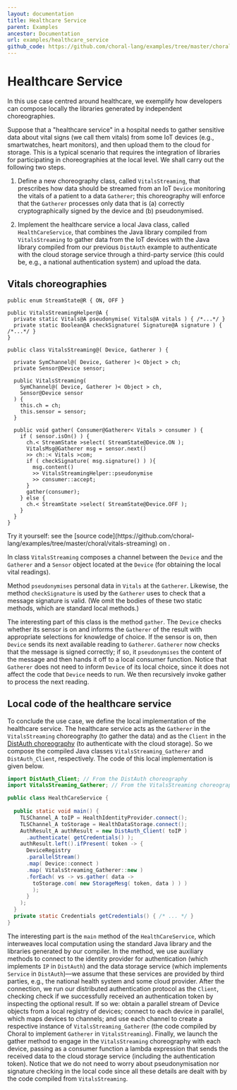 ```yaml
---
layout: documentation
title: Healthcare Service
parent: Examples
ancestor: Documentation
url: examples/healthcare_service
github_code: https://github.com/choral-lang/examples/tree/master/choral/vitals-streaming
---
```


# Healthcare Service

In this use case centred around healthcare, we exemplify how developers can compose locally the libraries generated by independent choreographies.

Suppose that a "healthcare service" in a hospital needs to gather sensitive data about vital signs (we call them vitals) from some IoT devices (e.g., smartwatches, heart monitors), and then upload them to the cloud for storage. This is a typical scenario that requires the integration of libraries for participating in choreographies at the local level. We shall carry out the following two steps.

1. Define a new choreography class, called `VitalsStreaming`, that prescribes how data should be streamed from an IoT `Device` monitoring the vitals of a patient to a data `Gatherer`; this choreography will enforce that the `Gatherer` processes only data that is (a) correctly cryptographically signed by the device and (b) pseudonymised.

2. Implement the healthcare service a local Java class, called `HealthCareService`, that combines the Java library compiled from `VitalsStreaming` to gather data from the IoT devices with the Java library compiled from our previous `DistAuth` example to authenticate with the cloud storage service through a third-party service (this could be, e.g., a national authentication system) and upload the data.

## Vitals choreographies

```choral
public enum StreamState@R { ON, OFF }

public VitalsStreamingHelper@A {
  private static Vitals@A pseudonymise( Vitals@A vitals ) { /*...*/ }
  private static Boolean@A checkSignature( Signature@A signature ) { /*...*/ }
}

public class VitalsStreaming@( Device, Gatherer ) {
  
  private SymChannel@( Device, Gatherer )< Object > ch; 
  private Sensor@Device sensor;

  public VitalsStreaming( 
    SymChannel@( Device, Gatherer )< Object > ch, 
    Sensor@Device sensor 
  ) { 
    this.ch = ch;
    this.sensor = sensor; 
  }
 
  public void gather( Consumer@Gatherer< Vitals > consumer ) {
    if ( sensor.isOn() ) {
      ch.< StreamState >select( StreamState@Device.ON );
      VitalsMsg@Gatherer msg = sensor.next() 
      >> ch::< Vitals >com; 
      if ( checkSignature( msg.signature() ) ){
        msg.content() 
        >> VitalsStreamingHelper::pseudonymise 
        >> consumer::accept;
      }
      gather(consumer);
    } else {
      ch.< StreamState >select( StreamState@Device.OFF ); 
    }
  }
}
```

<p class="text-center text-monospace">
Try it yourself: see the [source code](https://github.com/choral-lang/examples/tree/master/choral/vitals-streaming) on <i class="fab fa-github"></i>.
</p>

In class `VitalsStreaming` composes a channel between the `Device` and the `Gatherer` and a `Sensor` object located at the `Device` (for obtaining the local vital readings). 

Method `pseudonymises` personal data in `Vitals` at the `Gatherer`. Likewise, the method `checkSignature` is used by the `Gatherer` uses to check that a message signature is valid. (We omit the bodies of these two static methods, which are standard local methods.) 

The interesting part of this class is the method `gather`. The `Device` checks whether its sensor is on and informs the `Gatherer` of the result with appropriate selections for knowledge of choice. If the sensor is on, then `Device` sends its next available reading to `Gatherer`. `Gatherer` now checks that the message is signed correctly; if so, it `pseudonymises` the content of the message and then hands it off to a local consumer function. Notice that `Gatherer` does not need to inform `Device` of its local choice, since it does not affect the code that `Device` needs to run. We then recursively invoke gather to process the next reading.

## Local code of the healthcare service

To conclude the use case, we define the local implementation of the healthcare service. The healthcare service acts as the `Gatherer` in the `VitalsStreaming` choreography (to gather the data) and as the `Client` in the [DistAuth choreography](/documentation/examples/distributed_authentication.html) (to authenticate with the cloud storage). So we compose the compiled Java classes `VitalsStreaming_Gatherer` and `DistAuth_Client`, respectively. The code of this local implementation is given below.

```java
import DistAuth_Client; // From the DistAuth choreography
import VitalsStreaming_Gatherer; // From the VitalsStreaming choreography public class 

public class HealthCareService {
  
  public static void main() {
    TLSChannel_A toIP = HealthIdentityProvider.connect();
    TLSChannel_A toStorage = HealthDataStorage.connect();
    AuthResult_A authResult = new DistAuth_Client( toIP )
      .authenticate( getCredentials() );
    authResult.left().ifPresent( token -> {
      DeviceRegistry
      .parallelStream()
      .map( Device::connect )
      .map( VitalsStreaming_Gatherer::new )
      .forEach( vs -> vs.gather( data -> 
        toStorage.com( new StorageMesg( token, data ) ) ) 
        );
      }
    ); 
  }
  private static Credentials getCredentials() { /* ... */ } 
}
```

The interesting part is the `main` method of the `HealthCareService`, which interweaves local computation using the standard Java library and the libraries generated by our compiler. In the method, we use auxiliary methods to connect to the identity provider for authentication (which implements `IP` in `DistAuth`) and the data storage service (which implements `Service` in `DistAuth`)&mdash;we assume that these services are provided by third parties, e.g., the national health system and some cloud provider. 
After the connection, we run our distributed authentication protocol as the `Client`, checking check if we successfully received an authentication token by inspecting the optional result. If so we: obtain a parallel stream of Device objects from a local registry of devices; connect to each device in parallel, which maps devices to channels; and use each channel to create a respective instance of `VitalsStreaming_Gatherer` (the code compiled by Choral to implement `Gatherer` in `VitalsStreaming`). Finally, we launch the gather method to engage in the `VitalsStreaming` choreography with each device, passing as a consumer function a lambda expression that sends the received data to the cloud storage service (including the authentication token).
Notice that we do not need to worry about pseudonymisation nor signature checking in the local code since all these details are dealt with by the code compiled from `VitalsStreaming`.
